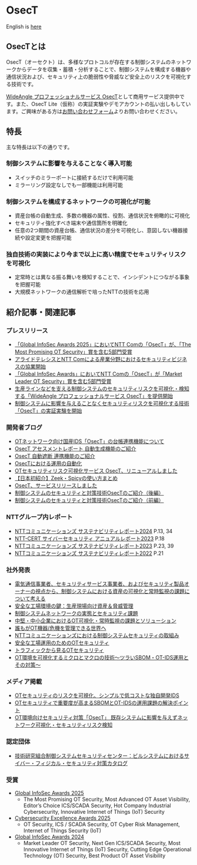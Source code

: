 # OsecT

English is [here](README_en.md)

## OsecTとは

OsecT（オーセクト）は、多様なプロトコルが存在する制御システムのネットワークからデータを収集・蓄積・分析することで、制御システムを構成する機器や通信状況および、セキュリティ上の脆弱性や脅威など安全上のリスクを可視化する技術です。

[WideAngle プロフェッショナルサービス OsecT](https://www.ntt.com/business/services/security/security-management/wideangle/osect.html)として商用サービス提供中です。また、OsecT Lite（仮称）の実証実験やデモアカウントの払い出しもしています。ご興味がある方は[お問い合わせフォーム](https://forms.office.com/Pages/ResponsePage.aspx?id=Mu8pprpnpkeOs-xDk1ZE_HBjysLLmoBGpgsCm1I6J75UNEYyOFBZSjJaUDJISkFRMUpaMlhJN1M0Ty4u)よりお問い合わせください。

## 特長

主な特長は以下の通りです。

### 制御システムに影響を与えることなく導入可能

- スイッチのミラーポートに接続するだけで利用可能
- ミラーリング設定なしでも一部機能は利用可能

### 制御システムを構成するネットワークの可視化が可能

- 資産台帳の自動生成、多数の機器の属性、役割、通信状況を俯瞰的に可視化​
- セキュリティ強化すべき端末や通信箇所を明確化​
- 任意の2つ期間の資産台帳、通信状況の差分を可視化し、意図しない機器接続や設定変更を把握可能​

### 独自技術の実装により今まで以上に高い精度でセキュリティリスクを可視化​

- 定常時とは異なる振る舞いを検知することで、インシデントにつながる事象を把握可能
- 大規模ネットワークの通信解析で培ったNTTの技術を応用

## 紹介記事・関連記事

### プレスリリース
- [「Global InfoSec Awards 2025」においてNTT Comの「OsecT」が、「The Most Promising OT Security」賞を含む5部門受賞](https://www.ntt.com/about-us/press-releases/news/article/2025/0430.html)
- [アライドテレシスとNTT Comによる産業分野におけるセキュリティビジネスの協業開始](https://www.ntt.com/about-us/press-releases/news/article/2024/1004.html)
- [「Global InfoSec Awards」においてNTT Comの「OsecT」が「Market Leader OT Security」賞を含む5部門受賞](https://www.ntt.com/about-us/press-releases/news/article/2024/0508.html)
- [生産ラインなどを支える制御システムのセキュリティリスクを可視化・検知する「WideAngle プロフェッショナルサービス OsecT」を提供開始](https://www.ntt.com/about-us/press-releases/news/article/2022/0425.html)
- [制御システムに影響を与えることなくセキュリティリスクを可視化する技術「OsecT」の実証実験を開始](https://ntt.com/about-us/press-releases/news/article/2021/0524.html)

### 開発者ブログ
- [OTネットワーク向け国産IDS「OsecT」の台帳連携機能について](https://engineers.ntt.com/entry/202504-osect_register_part1/entry)
- [OsecT アセスメントレポート 自動生成機能のご紹介](https://engineers.ntt.com/entry/202503-osect_assessment_report_introduction/entry)
- [OsecT 自動遮断 連携機能のご紹介](https://engineers.ntt.com/entry/202412-osect-auto-blocking-func/entry)
- [OsecTにおける運用の自動化](https://engineers.ntt.com/entry/2023/12/23/090934)
- [OTセキュリティリスク可視化サービス OsecT、リニューアルしました](https://engineers.ntt.com/entry/2023/08/31/100633)
- [【日本初紹介】Zeek・Spicyの使い方まとめ](https://engineers.ntt.com/entry/2023/06/23/095042)
- [OsecT、サービスリリースしました](https://engineers.ntt.com/entry/2022/05/10/110748)
- [制御システムのセキュリティと対策技術OsecTのご紹介（後編）](https://engineers.ntt.com/entry/2021/08/02/113151)
- [制御システムのセキュリティと対策技術OsecTのご紹介（前編）](https://engineers.ntt.com/entry/2021/07/27/112539)

### NTTグループ内レポート
- [NTTコミュニケーションズ サステナビリティレポート2024](https://www.ntt.com/content/dam/nttcom/hq/jp/about-us/csr/report/pdf/nttcom_sr2024_web.pdf) P.13, 34
- [NTT-CERT サイバーセキュリティ アニュアルレポート2023](https://www.rd.ntt/sil/overview/NTTannual2023_j_web.pdf) P.18
- [NTTコミュニケーションズ サステナビリティレポート2023](https://www.ntt.com/content/dam/nttcom/hq/jp/about-us/csr/report/pdf/nttcom_sr2023_web.pdf) P.23, 39
- [NTTコミュニケーションズ サステナビリティレポート2022](https://www.ntt.com/content/dam/nttcom/hq/jp/about-us/csr/report/pdf/nttcom_sr2022_web.pdf) P.21

### 社外発表
- [電気通信事業者、セキュリティサービス事業者、およびセキュリティ製品オーナーの視点から、制御システムにおける資産の可視化と常時監視の課題について考える](https://speakerdeck.com/nttcom/consider-the-challenges-of-asset-visualization-and-constant-monitoring-in-ot-systems-from-the-perspective-of-telecommunications-carriers-security-service-providers-and-security)
- [安全な工場環境の鍵：生産現場向け資産＆脅威管理](https://speakerdeck.com/nttcom/the-key-to-a-safe-factory-environment-asset-and-threat-management-for-production-sites)
- [制御システムネットワークの実態とセキュリティ課題](https://speakerdeck.com/nttcom/revelation-and-security-issues-of-control-system-networks)
- [中堅・中小企業におけるOT可視化・常時監視の課題とソリューション](https://speakerdeck.com/nttcom/challenges-and-solutions-for-ot-visualization-and-constant-monitoring-in-small-and-medium-sized-enterprises)
- [誰もがOT機器/危機を管理できる世界へ](https://speakerdeck.com/nttcom/empowering-ot-security-enabling-universal-control-device-management-and-countering-cyber-attacks)
- [NTTコミュニケーションズにおける制御システムセキュリティの取組み](https://speakerdeck.com/nttcom/control-system-security-initiatives-at-ntt-communications)
- [安全な工場運用のためのOTセキュリティ](https://speakerdeck.com/nttcom/ot-security-for-safe-factory-operations)
- [トラフィックから見るOTセキュリティ](https://speakerdeck.com/nttcom/ot-security-monitoring-from-traffic)
- [OT環境を可視化するミクロとマクロの技術〜ツラいSBOM・OT-IDS運用とその対策〜](https://speakerdeck.com/nttcom/micro-and-macro-technologies-for-visualizing-ot-environments-difficult-sbom-and-ot-ids-operations-and-countermeasures)

### メディア掲載
- [OTセキュリティのリスクを可視化、シンプルで低コストな独自開発IDS](https://monoist.itmedia.co.jp/mn/articles/2408/06/news072.html)
- [OTセキュリティで重要度が高まるSBOMとOT-IDSの運用課題の解決ポイント](https://dcross.impress.co.jp/docs/column/column20250313/003984-2.html)
- [OT環境向けセキュリティ対策「OsecT」 既存システムに影響を与えずネットワーク可視化・セキュリティリスク検知](https://www.newww-media.co.jp/backnumber/202401/202401p26.pdf)


### 認定団体
- [技術研究組合制御システムセキュリティセンター：ビルシステムにおけるサイバー・フィジカル・セキュリティ対策カタログ](https://www.css-center.or.jp/ja/info/documents/press/press_202309.pdf)

### 受賞
- [Global InfoSec Awards 2025](https://cyberdefenseawards.com/global-infosec-awards-for-2025-winners-by-company/)
    - The Most Promising OT Security, Most Advanced OT Asset Visibility, Editor’s Choice ICS/SCADA Security, Hot Company Industrial Cybersecurity, Innovative Internet of Things (IoT) Security
- [Cybersecurity Excellence Awards 2025](https://cybersecurity-excellence-awards.com/2025-cybersecurity-product-service-awards-winners/?subcategory=0&region=0&company-size=0&search-term=OsecT&orderby=title&winner-parent-category=20)
    - OT Security, ICS / SCADA Security, OT Cyber Risk Management, Internet of Things Security (IoT) 
- [Global InfoSec Awards 2024](https://cyberdefenseawards.com/global-infosec-awards-for-2024-winners-by-company/)
    - Market Leader OT Security, Next Gen ICS/SCADA Security, Most Innovative Internet of Things (IoT) Security, Cutting Edge Operational Technology (OT) Security, Best Product OT Asset Visibility
